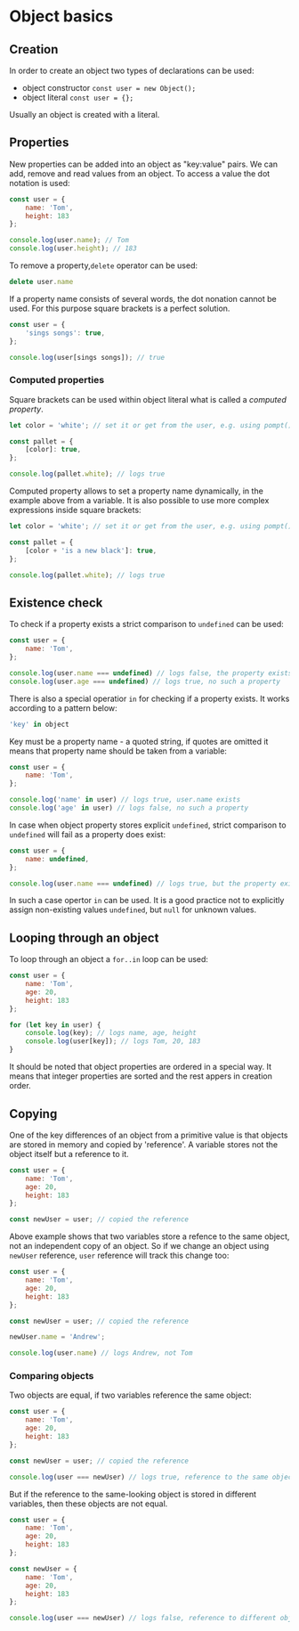 # Object basics

## Creation
In order to create an object two types of declarations can be used:
* object constructor
`const user = new Object();`
* object literal
`const user = {};`

Usually an object is created with a literal.

## Properties
New properties can be added into an object as "key:value" pairs. We can add, remove and read values from an object. To access a value the dot notation is used:
```javascript
const user = {
    name: 'Tom',
    height: 183
};

console.log(user.name); // Tom
console.log(user.height); // 183
```

To remove a property,`delete` operator can be used:
```javascript
delete user.name
```
If a property name consists of several words, the dot nonation cannot be used. For this purpose square brackets is a perfect solution.
```javascript
const user = {
    'sings songs': true,
};

console.log(user[sings songs]); // true
```
### Computed properties
Square brackets can be used within object literal what is called a *computed property*.
```javascript
let color = 'white'; // set it or get from the user, e.g. using pompt()

const pallet = {
    [color]: true,
};

console.log(pallet.white); // logs true
```

Computed property allows to set a property name dynamically, in the example above from a variable. It is also possible to use more complex expressions inside square brackets:
```javascript
let color = 'white'; // set it or get from the user, e.g. using pompt()

const pallet = {
    [color + 'is a new black']: true,
};

console.log(pallet.white); // logs true
```

## Existence check
To check if a property exists a strict comparison to `undefined` can be used:
```javascript
const user = {
    name: 'Tom',
};

console.log(user.name === undefined) // logs false, the property exists
console.log(user.age === undefined) // logs true, no such a property
```

There is also a special operatior `in` for checking if a property exists. It works according to a pattern below:
```javascript
'key' in object
```

Key must be a property name - a quoted string, if quotes are omitted it means that property name should be taken from a variable:
```javascript
const user = {
    name: 'Tom',
};

console.log('name' in user) // logs true, user.name exists
console.log('age' in user) // logs false, no such a property
```

In case when object property stores explicit `undefined`, strict comparison to `undefined` will fail as a property does exist:
```javascript
const user = {
    name: undefined,
};

console.log(user.name === undefined) // logs true, but the property exists
```

In such a case opertor `in` can be used. It is a good practice not to explicitly assign non-existing values `undefined`, but `null` for unknown values.

## Looping through an object
To loop through an object a `for..in` loop can be used:
```javascript
const user = {
    name: 'Tom',
    age: 20,
    height: 183
};

for (let key in user) {
    console.log(key); // logs name, age, height
    console.log(user[key]); // logs Tom, 20, 183
}
```

It should be noted that object properties are ordered in a special way. It means that integer properties are sorted and the rest appers in creation order.

## Copying
One of the key differences of an object from a primitive value is that objects are stored in memory and copied by 'reference'. A variable stores not the object itself but a reference to it.
```javascript
const user = {
    name: 'Tom',
    age: 20,
    height: 183
};

const newUser = user; // copied the reference

```
Above example shows that two variables store a refence to the same object, not an independent copy of an object. So if we change an object using `newUser` reference, `user` reference will track this change too:
```javascript
const user = {
    name: 'Tom',
    age: 20,
    height: 183
};

const newUser = user; // copied the reference

newUser.name = 'Andrew';

console.log(user.name) // logs Andrew, not Tom

```
### Comparing objects
Two objects are equal, if two variables reference the same object:
```javascript
const user = {
    name: 'Tom',
    age: 20,
    height: 183
};

const newUser = user; // copied the reference

console.log(user === newUser) // logs true, reference to the same object

```

But if the reference to the same-looking object is stored in different variables, then these objects are not equal.
```javascript
const user = {
    name: 'Tom',
    age: 20,
    height: 183
};

const newUser = {
    name: 'Tom',
    age: 20,
    height: 183
};

console.log(user === newUser) // logs false, reference to different objects

```